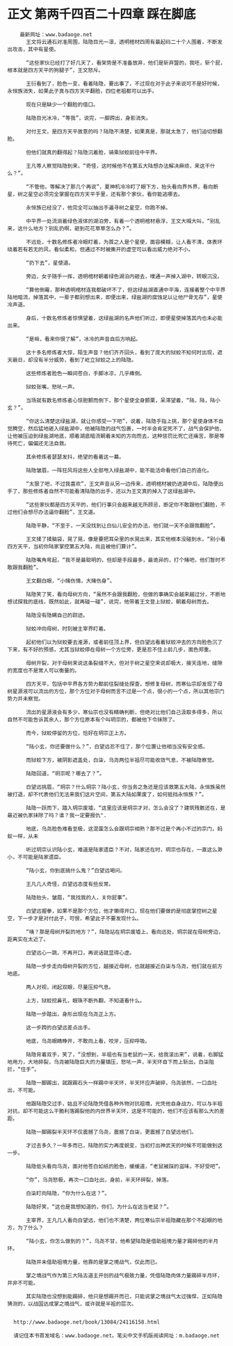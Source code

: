 # 正文 第两千四百二十四章 踩在脚底
        最新网址：www.badaoge.net
          王文将云通石对准周围，陆隐目光一凛，透明棺材四周有最起码二十个人围着，不断发出攻击，其中有星使。
      
          “这些家伙已经打了好几天了，看架势是不准备放弃，他们是斩弃盟的，我呸，斩个屁，根本就是四方天平的狗腿子”，王文怒斥。
      
          王衍看到了，脸色一变，看着陆隐，要出事了，不过现在对于此子来说可不是好时候，永恒族消失，如果此子真与四方天平翻脸，四位老祖都可以出手。
      
          现在只是缺少一个翻脸的借口。
      
          陆隐目光冰冷，“等我”，说完，一脚跨出，身影消失。
      
          对付王文，是四方天平故意的吗？陆隐不清楚，如果真是，那就太急了，他们迫切想翻脸。
      
          但他们就真的翻得起？陆隐沉着脸，骑乘狱蛟前往中平界。
      
          王凡等人察觉陆隐到来，“奇怪，这时候他不在第五大陆想办法解决麻烦，来这干什么？”。
      
          “不管他，等解决了那几个再说”，夏神机冷冷盯了眼下方，抬头看向界外界，看向断星，树之星空必须完全掌握在四方天平手里，还有那个家伙，看你能逃哪去。
      
          永恒族已经没了，他完全可以抽出手遍寻树之星空，你跑不掉。
      
          中平界一处流淌着绿色液体的湖泊旁，有着一个透明棺材悬浮，王文大喊大叫，“别乱来，这什么地方？别乱扔啊，砸到花花草草怎么办？”。
      
          不远处，十数名修炼者冷眼盯着，为首之人是个星使，面容模糊，让人看不清，体表环绕着若有若无的风，看似柔和，但通过不时被撕开的虚空可以看出威力绝对不小。
      
          “扔下去”，星使道。
      
          旁边，女子随手一挥，透明棺材朝着绿色湖泊内砸去，噗通一声掉入湖中，转眼沉没。
      
          “算他倒霉，那种透明棺材连我都破坏不了，但这绿盐湖直通中平海，连接着整个中平界陆地暗流，掉落其中，一辈子都别想出来，即便出来，绿盐湖的腐蚀足以让他尸骨无存”，星使冷声道。
      
          身后，十数名修炼者惊惧望着，这绿盐湖的名声他们听过，即便星使掉落其内也未必能出来。
      
          “是嘛，看来你很了解”，冰冷的声音自后方响起。
      
          这十多名修炼者大惊，陌生声音？他们齐齐回头，看到了庞大的狱蛟不知何时出现，遮天蔽日，却没有半分威势，看到了屹立狱蛟之上的陆隐。
      
          这些修炼者脸色一瞬间苍白，手脚冰凉，几乎瘫倒。
      
          狱蛟张嘴，怒吼一声。
      
          当场就有数名修炼者心惊胆颤而倒下，那个星使全身颤栗，呆滞望着，“陆，陆，陆小玄？”。
      
          “你这么清楚这绿盐湖，就让你感受一下吧”，说着，陆隐手指上挑，那个星使身体不自觉腾空，然后猛地砸入绿盐湖中，他被陆隐的战气包裹，一时半会肯定死不了，战气会保护他，让他被压迫到绿盐湖地底，顺着湖底暗流朝着未知的方向而去，这种惩罚比死亡还痛苦，那是等待死亡，偏偏还无法自救。
      
          其余修炼者瑟瑟发抖，绝望的看着这一幕。
      
          陆隐皱眉，一阵狂风将这些人全部甩入绿盐湖中，能不能活命看他们自己的造化。
      
          “太狠了吧，不过我喜欢”，王文声音从另一边传来，透明棺材被扔进湖中后，陆隐便出手了，那些修炼者自然不可能看清陆隐的出手，还以为王文真的掉入了这绿盐湖中。
      
          “这些家伙都是四方天平的，他们行事只会越来越无所顾忌，断定你不敢跟他们翻脸，不过他们会想尽办法逼你翻脸”，王文道。
      
          陆隐平静，“不至于，一天没找到让白仙儿安全的办法，他们就一天不会跟我翻脸”。
      
          王文揉了揉脑袋，晃了晃，像是要把耳朵里的水晃出来，其实他根本没碰到水，“别小看四方天平，当初你陆家掌控第五大陆，尚且被他们算计”。
      
          陆隐嘴角弯起，“我不是最聪明的，但却是手段最多，最诡异的，打个赌吧，他们暂时不敢跟我翻脸”。
      
          王文翻白眼，“小赌伤情，大赌伤身”。
      
          陆隐笑了笑，看向母树方向，“虽然不会跟我翻脸，但做的事确实会越来越过分，不断地想试探我的底线，既然如此，就再碰一碰”，说完，他带着王文登上狱蛟，朝着母树而去。
      
          陆隐没有隐瞒自己的踪迹。
      
          狱蛟冲向母树，时刻被主宰界盯着。
      
          起初他们以为狱蛟要去淮源，或者前往顶上界，但白望远看着狱蛟冲去的方向脸色沉了下来，有不好的预感，尤其当狱蛟停在母树一个方位旁，更是忍不住上前几步，面色郑重。
      
          母树开裂，对于母树来说这条裂缝不大，但对于树之星空来说却极大，接天连地，缝隙的宽度也不是常人可以衡量的。
      
          四方天平，包括中平界各方势力都前往裂缝处探查，想修复母树，而寒仙宗却发现了母树星源液可以流出的方位，那个方位对于母树而言不过是一个点，很小的一个点，所以其他宗门势力并未察觉。
      
          流出的星源液会有多少，寒仙宗也没有精确判断，但绝对比他们自己汲取多得多，所以自然不可能告诉其余人，那个方位原本有个叫玥宗的，都被他下令抹除了。
      
          而今，狱蛟停留的方位，恰好在玥宗正上方。
      
          “陆小玄，你还要做什么？”，白望远忍不住了，那个位置让他相当没有安全感。
      
          而狱蛟下方，被阴影遮盖处，白柒，乌尧两位半祖尽可能收敛气息，不被陆隐察觉。
      
          陆隐回道，“玥宗呢？哪去了？”。
      
          白望远挑眉，“玥宗？什么玥宗？陆小玄，你当务之急还是应该救第五大陆，永恒族虽然被打退，却不代表他们无法来我们这片空间，第五大陆如果废了，如何抵挡永恒族？”。
      
          陆隐一跃而下，踏入玥宗废墟，“这里应该是玥宗才对，怎么会没了？建筑残骸还在，是最近被仇家抹除了吗？谁？我一定要报仇".
      
          地底，乌尧脸色难看至极，这混蛋怎么会跟玥宗相熟？那不过是个再小不过的宗门，蚂蚁一样，从未
      
          听过玥宗认识陆小玄，难道是陆家遗臣？不对，陆家还在时，玥宗也存在，一直这么渺小，不可能是陆家遗臣。
      
          “陆小玄，你到底搞什么鬼？”白望远喝问。
      
          王凡几人奇怪，白望远态度有些反常。
      
          陆隐抬头，皱眉，“我找我的人，关你屁事”。
      
          白望远握拳，如果不是那个方位，他才懒得开口，现在他们要做的是彻底掌控树之星空，下一步才是对付此子，可恨，希望此子不要发现什么。
      
          “咦？那是母树开裂的地方？”，陆隐站在玥宗废墟上，看向远处，玥宗就在母树旁边，距离实在太近了。
      
          白望远心一跳，不再开口，再说话就显得心虚。
      
          陆隐一步步走向母树开裂的方位，越接近母树，也就越接近白柒与乌尧，他们就在前方地底。
      
          两人对视，闭起双眼，尽量压抑气息。
      
          上方，狱蛟挖鼻孔，眼珠不断外翻，不知道看什么。
      
          陆隐一步踏出，身形出现在乌尧正上方。
      
          这一步跨的白望远差点出手。
      
          地底，乌尧眼睛睁开，不敢向上看，咬牙，压抑呼吸。
      
          陆隐背着双手，笑了，“没想到，半祖也有当老鼠的一天，给我滚出来”，说着，右脚猛地用力，大地碎裂，乌尧被陆隐巨大的力量镇压，怒吼一声，半天环自下而上斩出，白柒阻拦，“住手”。
      
          陆隐一脚踢出，就跟踢石头一样踢中半天环，半天环应声破碎，乌尧骇然，一口血吐出，不可能。
      
          他跟陆隐交过手，姑且不论陆隐凭借各种外物对抗祖境，光凭他自身战力，可以与半祖对抗，却不可能这么干脆利落踢裂他的内世界半天环，这是不可能的，他们不应该有那么大的差距。
      
          陆隐一脚踢裂半天环不仅震撼了乌尧，震撼了白柒，更震撼了白望远他们。
      
          才过去多久？一年多而已，陆隐的实力再度蜕变，当初打出神武天的时候不可能做到这一步。
      
          陆隐低头看向乌尧，面对他苍白如纸的脸色，缓缓道，“老鼠被踩的滋味，不好受吧”。
      
          “你”，乌尧怒极，再次一口血吐出，身前，半天环碎裂，掉落。
      
          白柒盯向陆隐，“你为什么在这？”。
      
          陆隐好笑，“这也是我想知道的，你们，为什么在这当老鼠？”。
      
          主宰界，王凡几人看向白望远，他们也不清楚，两位寒仙宗半祖隐藏在那个不起眼的地方，为了什么？
      
          “陆小玄，你怎么做到的？”，乌尧不甘，他希望陆隐是借助祖境力量才踢碎他的半月环。
      
          陆隐并未借助祖境力量，他靠的是掌之境战气，仅此而已。
      
          掌之境战气作为第三大陆古道主开创的战气极致力量，凭借陆隐肉体力量踢碎半月环，并非不可能。
      
          其实陆隐也没想到能踢碎，他只是想踢开而已，只能说掌之境战气太过强悍，正如陆隐猜测的，以战国达成掌之境战气，或许就是半祖的层次。
      
      
      http://www.badaoge.net/book/13084/24116158.html
      
      请记住本书首发域名：www.badaoge.net。笔尖中文手机版阅读网址：m.badaoge.net
